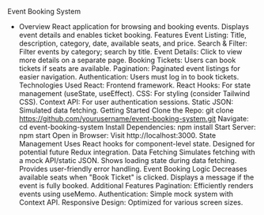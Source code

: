 Event Booking System
 - Overview
React application for browsing and booking events.
Displays event details and enables ticket booking.
Features
Event Listing: Title, description, category, date, available seats, and price.
Search & Filter: Filter events by category; search by title.
Event Details: Click to view more details on a separate page.
Booking Tickets: Users can book tickets if seats are available.
Pagination: Paginated event listings for easier navigation.
Authentication: Users must log in to book tickets.
Technologies Used
React: Frontend framework.
React Hooks: For state management (useState, useEffect).
CSS: For styling (consider Tailwind CSS).
Context API: For user authentication sessions.
Static JSON: Simulated data fetching.
Getting Started
Clone the Repo: git clone https://github.com/yourusername/event-booking-system.git
Navigate: cd event-booking-system
Install Dependencies: npm install
Start Server: npm start
Open in Browser: Visit http://localhost:3000.
State Management
Uses React hooks for component-level state.
Designed for potential future Redux integration.
Data Fetching
Simulates fetching with a mock API/static JSON.
Shows loading state during data fetching.
Provides user-friendly error handling.
Event Booking Logic
Decreases available seats when "Book Ticket" is clicked.
Displays a message if the event is fully booked.
Additional Features
Pagination: Efficiently renders events using useMemo.
Authentication: Simple mock system with Context API.
Responsive Design: Optimized for various screen sizes.
